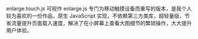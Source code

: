 enlarge.touch.js 可视作 enlarge.js 专门为移动触摸设备而重写的版本，是我个人较为喜欢的一份作品，原生 JavaScript 实现，不依赖第三方类库，超轻量级，节省流量提升页面载入速度，解决了在小屏幕上查看大图细节的繁琐操作，大大提升用户体验。
